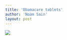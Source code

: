 ```yaml
---
title: 'Obamacare tablets'
author: 'Noam Sain'
layout: post
---
```


[![](http://1.bp.blogspot.com/_8aN4krk1nsk/SyGVD-36CzI/AAAAAAAAAVA/eZ_ymx2uqW0/s400/45394812.jpg)](http://1.bp.blogspot.com/_8aN4krk1nsk/SyGVD-36CzI/AAAAAAAAAVA/eZ_ymx2uqW0/s1600-h/45394812.jpg)